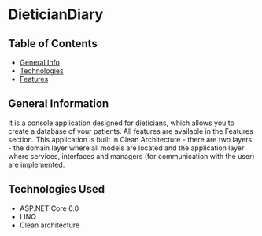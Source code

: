 # DieticianDiary

## Table of Contents
* [General Info](#general-information)
* [Technologies](#technologies-used)
* [Features](#features)

## General Information
It is a console application designed for dieticians, which allows you to create a database of your patients. All features are available in the Features section. This application is built in Clean Architecture - there are two layers - the domain layer where all models are located and the application layer where services, interfaces and managers (for communication with the user) are implemented. 

## Technologies Used
- ASP.NET Core 6.0
- LINQ
- Clean architecture
